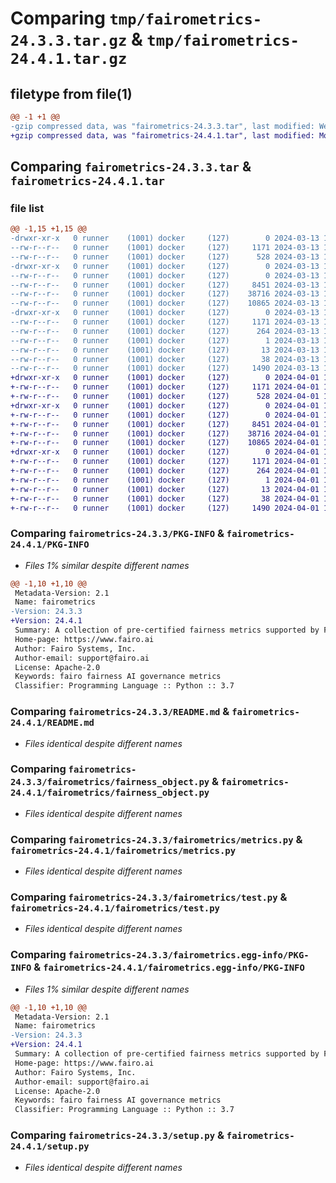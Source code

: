 # Comparing `tmp/fairometrics-24.3.3.tar.gz` & `tmp/fairometrics-24.4.1.tar.gz`

## filetype from file(1)

```diff
@@ -1 +1 @@
-gzip compressed data, was "fairometrics-24.3.3.tar", last modified: Wed Mar 13 17:21:11 2024, max compression
+gzip compressed data, was "fairometrics-24.4.1.tar", last modified: Mon Apr  1 16:11:53 2024, max compression
```

## Comparing `fairometrics-24.3.3.tar` & `fairometrics-24.4.1.tar`

### file list

```diff
@@ -1,15 +1,15 @@
-drwxr-xr-x   0 runner    (1001) docker     (127)        0 2024-03-13 17:21:11.660618 fairometrics-24.3.3/
--rw-r--r--   0 runner    (1001) docker     (127)     1171 2024-03-13 17:21:11.660618 fairometrics-24.3.3/PKG-INFO
--rw-r--r--   0 runner    (1001) docker     (127)      528 2024-03-13 17:21:08.000000 fairometrics-24.3.3/README.md
-drwxr-xr-x   0 runner    (1001) docker     (127)        0 2024-03-13 17:21:11.660618 fairometrics-24.3.3/fairometrics/
--rw-r--r--   0 runner    (1001) docker     (127)        0 2024-03-13 17:21:08.000000 fairometrics-24.3.3/fairometrics/__init__.py
--rw-r--r--   0 runner    (1001) docker     (127)     8451 2024-03-13 17:21:08.000000 fairometrics-24.3.3/fairometrics/fairness_object.py
--rw-r--r--   0 runner    (1001) docker     (127)    38716 2024-03-13 17:21:08.000000 fairometrics-24.3.3/fairometrics/metrics.py
--rw-r--r--   0 runner    (1001) docker     (127)    10865 2024-03-13 17:21:08.000000 fairometrics-24.3.3/fairometrics/test.py
-drwxr-xr-x   0 runner    (1001) docker     (127)        0 2024-03-13 17:21:11.660618 fairometrics-24.3.3/fairometrics.egg-info/
--rw-r--r--   0 runner    (1001) docker     (127)     1171 2024-03-13 17:21:11.000000 fairometrics-24.3.3/fairometrics.egg-info/PKG-INFO
--rw-r--r--   0 runner    (1001) docker     (127)      264 2024-03-13 17:21:11.000000 fairometrics-24.3.3/fairometrics.egg-info/SOURCES.txt
--rw-r--r--   0 runner    (1001) docker     (127)        1 2024-03-13 17:21:11.000000 fairometrics-24.3.3/fairometrics.egg-info/dependency_links.txt
--rw-r--r--   0 runner    (1001) docker     (127)       13 2024-03-13 17:21:11.000000 fairometrics-24.3.3/fairometrics.egg-info/top_level.txt
--rw-r--r--   0 runner    (1001) docker     (127)       38 2024-03-13 17:21:11.660618 fairometrics-24.3.3/setup.cfg
--rw-r--r--   0 runner    (1001) docker     (127)     1490 2024-03-13 17:21:08.000000 fairometrics-24.3.3/setup.py
+drwxr-xr-x   0 runner    (1001) docker     (127)        0 2024-04-01 16:11:53.181835 fairometrics-24.4.1/
+-rw-r--r--   0 runner    (1001) docker     (127)     1171 2024-04-01 16:11:53.181835 fairometrics-24.4.1/PKG-INFO
+-rw-r--r--   0 runner    (1001) docker     (127)      528 2024-04-01 16:11:33.000000 fairometrics-24.4.1/README.md
+drwxr-xr-x   0 runner    (1001) docker     (127)        0 2024-04-01 16:11:53.177835 fairometrics-24.4.1/fairometrics/
+-rw-r--r--   0 runner    (1001) docker     (127)        0 2024-04-01 16:11:33.000000 fairometrics-24.4.1/fairometrics/__init__.py
+-rw-r--r--   0 runner    (1001) docker     (127)     8451 2024-04-01 16:11:33.000000 fairometrics-24.4.1/fairometrics/fairness_object.py
+-rw-r--r--   0 runner    (1001) docker     (127)    38716 2024-04-01 16:11:33.000000 fairometrics-24.4.1/fairometrics/metrics.py
+-rw-r--r--   0 runner    (1001) docker     (127)    10865 2024-04-01 16:11:33.000000 fairometrics-24.4.1/fairometrics/test.py
+drwxr-xr-x   0 runner    (1001) docker     (127)        0 2024-04-01 16:11:53.181835 fairometrics-24.4.1/fairometrics.egg-info/
+-rw-r--r--   0 runner    (1001) docker     (127)     1171 2024-04-01 16:11:53.000000 fairometrics-24.4.1/fairometrics.egg-info/PKG-INFO
+-rw-r--r--   0 runner    (1001) docker     (127)      264 2024-04-01 16:11:53.000000 fairometrics-24.4.1/fairometrics.egg-info/SOURCES.txt
+-rw-r--r--   0 runner    (1001) docker     (127)        1 2024-04-01 16:11:53.000000 fairometrics-24.4.1/fairometrics.egg-info/dependency_links.txt
+-rw-r--r--   0 runner    (1001) docker     (127)       13 2024-04-01 16:11:53.000000 fairometrics-24.4.1/fairometrics.egg-info/top_level.txt
+-rw-r--r--   0 runner    (1001) docker     (127)       38 2024-04-01 16:11:53.181835 fairometrics-24.4.1/setup.cfg
+-rw-r--r--   0 runner    (1001) docker     (127)     1490 2024-04-01 16:11:33.000000 fairometrics-24.4.1/setup.py
```

### Comparing `fairometrics-24.3.3/PKG-INFO` & `fairometrics-24.4.1/PKG-INFO`

 * *Files 1% similar despite different names*

```diff
@@ -1,10 +1,10 @@
 Metadata-Version: 2.1
 Name: fairometrics
-Version: 24.3.3
+Version: 24.4.1
 Summary: A collection of pre-certified fairness metrics supported by Fairo.
 Home-page: https://www.fairo.ai
 Author: Fairo Systems, Inc.
 Author-email: support@fairo.ai
 License: Apache-2.0
 Keywords: fairo fairness AI governance metrics
 Classifier: Programming Language :: Python :: 3.7
```

### Comparing `fairometrics-24.3.3/README.md` & `fairometrics-24.4.1/README.md`

 * *Files identical despite different names*

### Comparing `fairometrics-24.3.3/fairometrics/fairness_object.py` & `fairometrics-24.4.1/fairometrics/fairness_object.py`

 * *Files identical despite different names*

### Comparing `fairometrics-24.3.3/fairometrics/metrics.py` & `fairometrics-24.4.1/fairometrics/metrics.py`

 * *Files identical despite different names*

### Comparing `fairometrics-24.3.3/fairometrics/test.py` & `fairometrics-24.4.1/fairometrics/test.py`

 * *Files identical despite different names*

### Comparing `fairometrics-24.3.3/fairometrics.egg-info/PKG-INFO` & `fairometrics-24.4.1/fairometrics.egg-info/PKG-INFO`

 * *Files 1% similar despite different names*

```diff
@@ -1,10 +1,10 @@
 Metadata-Version: 2.1
 Name: fairometrics
-Version: 24.3.3
+Version: 24.4.1
 Summary: A collection of pre-certified fairness metrics supported by Fairo.
 Home-page: https://www.fairo.ai
 Author: Fairo Systems, Inc.
 Author-email: support@fairo.ai
 License: Apache-2.0
 Keywords: fairo fairness AI governance metrics
 Classifier: Programming Language :: Python :: 3.7
```

### Comparing `fairometrics-24.3.3/setup.py` & `fairometrics-24.4.1/setup.py`

 * *Files identical despite different names*

